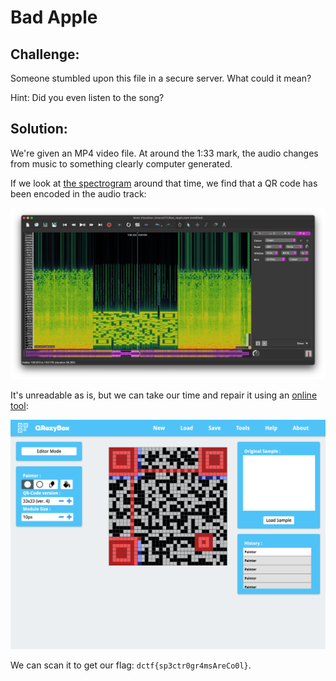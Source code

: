 # Bad Apple

## Challenge:

Someone stumbled upon this file in a secure server. What could it mean?

Hint: Did you even listen to the song?

## Solution:

We're given an MP4 video file. At around the 1:33 mark, the audio changes from music to something clearly computer generated.

If we look at [the spectrogram](https://www.sonicvisualiser.org/) around that time, we find that a QR code has been encoded in the audio track:

<img src="qr.png" alt="Cue Arr" width="600">

It's unreadable as is, but we can take our time and repair it using an [online tool](https://merricx.github.io/qrazybox/):

<img src="final.png" alt="File's Done" width="600">

We can scan it to get our flag: `dctf{sp3ctr0gr4msAreCo0l}`.
